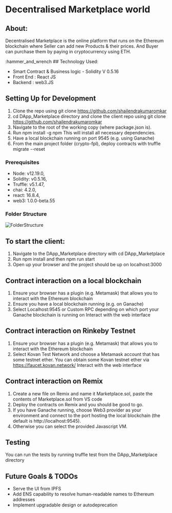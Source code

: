 # Decentralised Marketplace world

## About: 
Decentralised Marketplace is the online platform that runs on the Ethereum blockchain where Seller can add new Products & their prices. And Buyer can purchase them by paying in cryptocurrency using ETH.

:hammer_and_wrench ## Technology Used:
- Smart Contract & Business logic - Solidity V 0.5.16
- Front End : React JS
- Backend : web3.JS


## Setting Up for Development
1. Clone the repo using git clone https://github.com/shailendrakumaromkar
2. cd DApp_Marketplace directory and clone the client repo using git clone https://github.com/shailendrakumaromkar
3. Navigate to the root of the working copy (where package.json is).
4. Run npm install -g npm This will install all necessary dependencies.
5. Have a local blockchain running on port 9545 (e.g. using Ganache)
6. From the main project folder (crypto-fpl), deploy contracts with truffle migrate --reset


### Prerequisites
- Node: v12.19.0,
- Solidity: v0.5.16,
- Truffle: v5.1.47,
- chai: 4.2.0,
- react: 16.8.4,
- web3: 1.0.0-beta.55


### Folder Structure

![FolderStructure](https://user-images.githubusercontent.com/19868756/99430379-42738200-292f-11eb-8090-c18e1b0f9b07.jpg)


## To start the client:
1. Navigate to the DApp_Marketplace directory with cd DApp_Marketplace
2. Run npm install and then npm run start
3. Open up your browser and the project should be up on localhost:3000


## Contract interaction on a local blockchain
1. Ensure your browser has a plugin (e.g. Metamask) that allows you to interact with the Ethereum blockchain
2. Ensure you have a local blockchain running (e.g. on Ganache)
3. Select Localhost:9545 or Custom RPC depending on which port your Ganache blockchain is running on Interact with the web interface

## Contract interaction on Rinkeby Testnet
1. Ensure your browser has a plugin (e.g. Metamask) that allows you to interact with the Ethereum blockchain
2. Select Kovan Test Network and choose a Metamask account that has some testnet ether. You can obtain some Kovan testnet ether via https://faucet.kovan.network/
Interact with the web interface

## Contract interaction on Remix
1. Create a new file on Remix and name it Marketplace.sol, paste the contents of Marketplace.sol from VS code
2. Deploy the contracts on Remix and you should be good to go.
3. If you have Ganache running, choose Web3 provider as your environment and connect to the port hosting the local blockchain (the default is http://localhost:9545). 
4. Otherwise you can select the provided Javascript VM.


## Testing
You can run the tests by running truffle test from the DApp_Marketplace directory

## Future Goals & TODOs
- Serve the UI from IPFS
- Add ENS capability to resolve human-readable names to Ethereum addresses
- Implement upgradable design or autodeprecation
